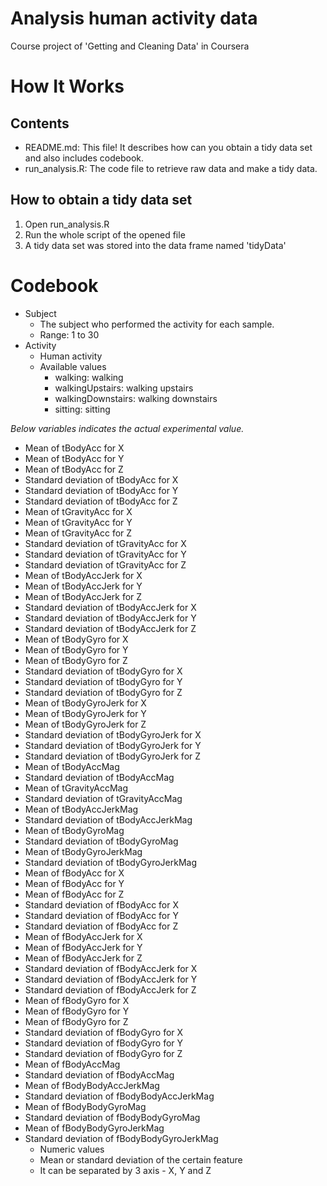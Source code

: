 Analysis human activity data
============================

Course project of 'Getting and Cleaning Data' in Coursera

# How It Works
## Contents
* README.md: This file! It describes how can you obtain a tidy data set and also includes codebook.
* run_analysis.R: The code file to retrieve raw data and make a tidy data.

## How to obtain a tidy data set
1. Open run_analysis.R
2. Run the whole script of the opened file
3. A tidy data set was stored into the data frame named 'tidyData'

# Codebook
* Subject
  - The subject who performed the activity for each sample.
  - Range: 1 to 30
* Activity
  - Human activity
  - Available values
    - walking: walking
    - walkingUpstairs: walking upstairs
    - walkingDownstairs: walking downstairs
    - sitting: sitting

*Below variables indicates the actual experimental value.*

* Mean of tBodyAcc for X
* Mean of tBodyAcc for Y
* Mean of tBodyAcc for Z
* Standard deviation of tBodyAcc for X
* Standard deviation of tBodyAcc for Y
* Standard deviation of tBodyAcc for Z
* Mean of tGravityAcc for X
* Mean of tGravityAcc for Y
* Mean of tGravityAcc for Z
* Standard deviation of tGravityAcc for X
* Standard deviation of tGravityAcc for Y
* Standard deviation of tGravityAcc for Z
* Mean of tBodyAccJerk for X
* Mean of tBodyAccJerk for Y
* Mean of tBodyAccJerk for Z
* Standard deviation of tBodyAccJerk for X
* Standard deviation of tBodyAccJerk for Y
* Standard deviation of tBodyAccJerk for Z
* Mean of tBodyGyro for X
* Mean of tBodyGyro for Y
* Mean of tBodyGyro for Z
* Standard deviation of tBodyGyro for X
* Standard deviation of tBodyGyro for Y
* Standard deviation of tBodyGyro for Z
* Mean of tBodyGyroJerk for X
* Mean of tBodyGyroJerk for Y
* Mean of tBodyGyroJerk for Z
* Standard deviation of tBodyGyroJerk for X
* Standard deviation of tBodyGyroJerk for Y
* Standard deviation of tBodyGyroJerk for Z
* Mean of tBodyAccMag
* Standard deviation of tBodyAccMag
* Mean of tGravityAccMag
* Standard deviation of tGravityAccMag
* Mean of tBodyAccJerkMag
* Standard deviation of tBodyAccJerkMag
* Mean of tBodyGyroMag
* Standard deviation of tBodyGyroMag
* Mean of tBodyGyroJerkMag
* Standard deviation of tBodyGyroJerkMag
* Mean of fBodyAcc for X
* Mean of fBodyAcc for Y
* Mean of fBodyAcc for Z
* Standard deviation of fBodyAcc for X
* Standard deviation of fBodyAcc for Y
* Standard deviation of fBodyAcc for Z
* Mean of fBodyAccJerk for X
* Mean of fBodyAccJerk for Y
* Mean of fBodyAccJerk for Z
* Standard deviation of fBodyAccJerk for X
* Standard deviation of fBodyAccJerk for Y
* Standard deviation of fBodyAccJerk for Z
* Mean of fBodyGyro for X
* Mean of fBodyGyro for Y
* Mean of fBodyGyro for Z
* Standard deviation of fBodyGyro for X
* Standard deviation of fBodyGyro for Y
* Standard deviation of fBodyGyro for Z
* Mean of fBodyAccMag
* Standard deviation of fBodyAccMag
* Mean of fBodyBodyAccJerkMag
* Standard deviation of fBodyBodyAccJerkMag
* Mean of fBodyBodyGyroMag
* Standard deviation of fBodyBodyGyroMag
* Mean of fBodyBodyGyroJerkMag
* Standard deviation of fBodyBodyGyroJerkMag
  - Numeric values
  - Mean or standard deviation of the certain feature
  - It can be separated by 3 axis - X, Y and Z

